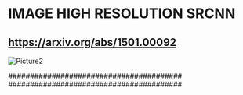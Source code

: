# IMAGE HIGH RESOLUTION SRCNN


## https://arxiv.org/abs/1501.00092


![Picture2](https://github.com/arminn84/Machine-Learning/assets/150948007/e70244c7-5794-47be-a59b-a6369baf6514)


########################################
########################################
